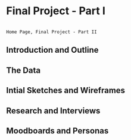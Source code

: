 # Final Project - Part I 
                                                                                                              Home Page, Final Project - Part II 

## Introduction and Outline

## The Data 

## Intial Sketches and Wireframes

## Research and Interviews 

## Moodboards and Personas 
